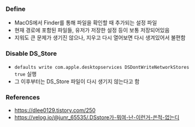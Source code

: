 ### Define
- MacOS에서 Finder를 통해 파일을 확인할 때 추가되는 설정 파일
- 현재 경로에 포함된 파일들, 유저가 저장한 설정 등이 보통 저장되어있음
- 지워도 큰 문제가 생기진 않으나, 지우고 다시 열어보면 다시 생겨있어서 불편함

### Disable DS_Store
- `defaults write com.apple.desktopservices DSDontWriteNetworkStores true` 실행
- 그 이후부터는 DS_Store 파일이 다시 생기지 않는다고 함

### References
- https://dlee0129.tistory.com/250
- https://velog.io/@junr_65535/.DSstore가-뭐여-난-이런거-쓴적-없는디
